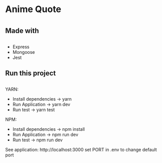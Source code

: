 # Anime Quote <h1>

## Made with <h2>

* Express
* Mongoose
* Jest

## Run this project <h2>

YARN:

* Install dependencies -> yarn
* Run Application -> yarn dev
* Run test -> yarn test

NPM:  

* Install dependencies -> npm install
* Run Application -> npm run dev
* Run test -> npm run dev

See application: http://localhost:3000 set PORT in .env to change default port